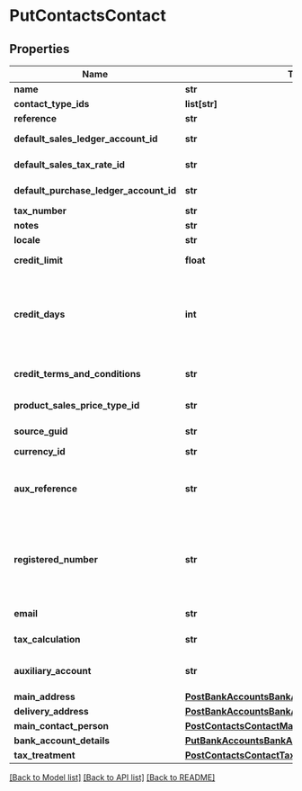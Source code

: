 # PutContactsContact

## Properties
Name | Type | Description | Notes
------------ | ------------- | ------------- | -------------
**name** | **str** | The name of the contact | [optional] 
**contact_type_ids** | **list[str]** | The IDs of the Contact Types. | [optional] 
**reference** | **str** | The reference for the contact | [optional] 
**default_sales_ledger_account_id** | **str** | The ID of the Default Sales Ledger Account. | [optional] 
**default_sales_tax_rate_id** | **str** | The ID of the Default Sales Tax Rate. | [optional] 
**default_purchase_ledger_account_id** | **str** | The ID of the Default Purchase Ledger Account. | [optional] 
**tax_number** | **str** | The tax number for the contact | [optional] 
**notes** | **str** | The notes for the contact | [optional] 
**locale** | **str** | The locale for the contact | [optional] 
**credit_limit** | **float** | Custom credit limit amount for the contact | [optional] 
**credit_days** | **int** | Custom credit days for the contact If returned as null in a GET response, you may want to GET /invoice_settings and use &#39;vendor_credit_days&#39; as default/fallback according to your use case.  | [optional] 
**credit_terms_and_conditions** | **str** | Custom terms and conditions for the contact (Customers only) | [optional] 
**product_sales_price_type_id** | **str** | The ID of the Product Sales Price Type. | [optional] 
**source_guid** | **str** | Used when importing contacts from external sources | [optional] 
**currency_id** | **str** | The ID of the Currency. | [optional] 
**aux_reference** | **str** | Auxiliary reference. Used for German \&quot;Kreditorennummer\&quot; and \&quot;Debitorennummer\&quot; | [optional] 
**registered_number** | **str** | The registered number of the contact&#39;s business. Only used for German businesses and represents the \&quot;Steuernummer\&quot; there (not the \&quot;USt-ID\&quot;). | [optional] 
**email** | **str** | The email address for the given contact | [optional] 
**tax_calculation** | **str** | The tax calculation method - used for French VAT &amp; Recargo | [optional] 
**auxiliary_account** | **str** | Auxiliary account - used when auxiliary accounting is enabled in business settings | [optional] 
**main_address** | [**PostBankAccountsBankAccountMainAddress**](PostBankAccountsBankAccountMainAddress.md) |  | [optional] 
**delivery_address** | [**PostBankAccountsBankAccountMainAddress**](PostBankAccountsBankAccountMainAddress.md) |  | [optional] 
**main_contact_person** | [**PostContactsContactMainContactPerson**](PostContactsContactMainContactPerson.md) |  | [optional] 
**bank_account_details** | [**PutBankAccountsBankAccountBankAccountDetails**](PutBankAccountsBankAccountBankAccountDetails.md) |  | [optional] 
**tax_treatment** | [**PostContactsContactTaxTreatment**](PostContactsContactTaxTreatment.md) |  | [optional] 

[[Back to Model list]](../README.md#documentation-for-models) [[Back to API list]](../README.md#documentation-for-api-endpoints) [[Back to README]](../README.md)


